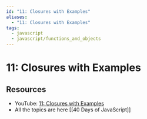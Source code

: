 ```yaml
---
id: "11: Closures with Examples"
aliases:
  - "11: Closures with Examples"
tags:
  - javascript
  - javascript/functions_and_objects
---
```


# 11: Closures with Examples

## Resources

- YouTube: [11: Closures with Examples](https://www.youtube.com/watch?v=lA7CGz5s)
- All the topics are here [[40 Days of JavaScript]]
